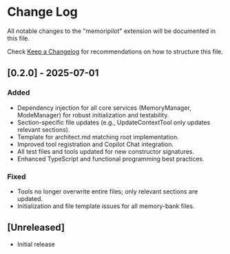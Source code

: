 # Change Log

All notable changes to the "memoripilot" extension will be documented in this file.

Check [Keep a Changelog](http://keepachangelog.com/) for recommendations on how to structure this file.

## [0.2.0] - 2025-07-01
### Added
- Dependency injection for all core services (MemoryManager, ModeManager) for robust initialization and testability.
- Section-specific file updates (e.g., UpdateContextTool only updates relevant sections).
- Template for architect.md matching root implementation.
- Improved tool registration and Copilot Chat integration.
- All test files and tools updated for new constructor signatures.
- Enhanced TypeScript and functional programming best practices.

### Fixed
- Tools no longer overwrite entire files; only relevant sections are updated.
- Initialization and file template issues for all memory-bank files.

## [Unreleased]

- Initial release